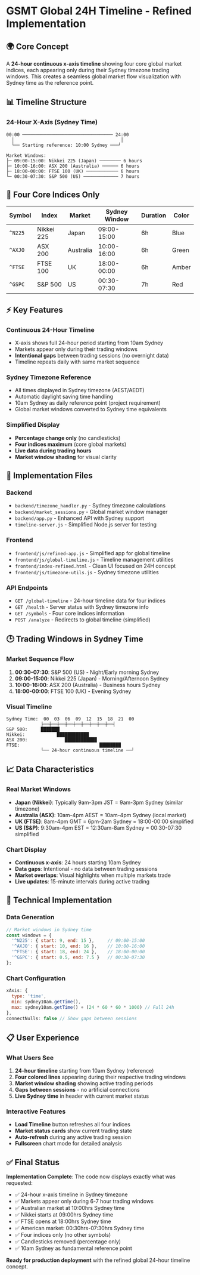 # GSMT Global 24H Timeline - Refined Implementation

## 🌍 Core Concept

A **24-hour continuous x-axis timeline** showing four core global market indices, each appearing only during their Sydney timezone trading windows. This creates a seamless global market flow visualization with Sydney time as the reference point.

## 📊 Timeline Structure

### **24-Hour X-Axis (Sydney Time)**
```
00:00 ────────────────────────────────── 24:00
  │                                        │
  └── Starting reference: 10:00 Sydney ───┘

Market Windows:
├─ 09:00-15:00: Nikkei 225 (Japan) ──────── 6 hours
├─ 10:00-16:00: ASX 200 (Australia) ────── 6 hours  
├─ 18:00-00:00: FTSE 100 (UK) ──────────── 6 hours
└─ 00:30-07:30: S&P 500 (US) ───────────── 7 hours
```

## 🎯 Four Core Indices Only

| Symbol | Index | Market | Sydney Window | Duration | Color |
|--------|-------|--------|---------------|----------|-------|
| `^N225` | Nikkei 225 | Japan | 09:00-15:00 | 6h | Blue |
| `^AXJO` | ASX 200 | Australia | 10:00-16:00 | 6h | Green |
| `^FTSE` | FTSE 100 | UK | 18:00-00:00 | 6h | Amber |
| `^GSPC` | S&P 500 | US | 00:30-07:30 | 7h | Red |

## ⚡ Key Features

### **Continuous 24-Hour Timeline**
- X-axis shows full 24-hour period starting from 10am Sydney
- Markets appear only during their trading windows
- **Intentional gaps** between trading sessions (no overnight data)
- Timeline repeats daily with same market sequence

### **Sydney Timezone Reference**  
- All times displayed in Sydney timezone (AEST/AEDT)
- Automatic daylight saving time handling
- 10am Sydney as daily reference point (project requirement)
- Global market windows converted to Sydney time equivalents

### **Simplified Display**
- **Percentage change only** (no candlesticks)
- **Four indices maximum** (core global markets)
- **Live data during trading hours**
- **Market window shading** for visual clarity

## 🚀 Implementation Files

### **Backend**
- `backend/timezone_handler.py` - Sydney timezone calculations
- `backend/market_sessions.py` - Global market window manager
- `backend/app.py` - Enhanced API with Sydney support
- `timeline-server.js` - Simplified Node.js server for testing

### **Frontend**
- `frontend/js/refined-app.js` - Simplified app for global timeline
- `frontend/js/global-timeline.js` - Timeline management utilities
- `frontend/index-refined.html` - Clean UI focused on 24H concept
- `frontend/js/timezone-utils.js` - Sydney timezone utilities

### **API Endpoints**
- `GET /global-timeline` - 24-hour timeline data for four indices
- `GET /health` - Server status with Sydney timezone info
- `GET /symbols` - Four core indices information
- `POST /analyze` - Redirects to global timeline (simplified)

## 🕒 Trading Windows in Sydney Time

### **Market Sequence Flow**
1. **00:30-07:30**: S&P 500 (US) - Night/Early morning Sydney
2. **09:00-15:00**: Nikkei 225 (Japan) - Morning/Afternoon Sydney  
3. **10:00-16:00**: ASX 200 (Australia) - Business hours Sydney
4. **18:00-00:00**: FTSE 100 (UK) - Evening Sydney

### **Visual Timeline**
```
Sydney Time:  00  03  06  09  12  15  18  21  00
             ├──┼──┼──┼──┼──┼──┼──┼──┼──┤
S&P 500:     ███████                     
Nikkei:            ████████████
ASX 200:              ████████████
FTSE:                              ████████
             └── 24-hour continuous timeline ──┘
```

## 📈 Data Characteristics

### **Real Market Windows**
- **Japan (Nikkei)**: Typically 9am-3pm JST = 9am-3pm Sydney (similar timezone)
- **Australia (ASX)**: 10am-4pm AEST = 10am-4pm Sydney (local market)
- **UK (FTSE)**: 8am-4pm GMT = 6pm-2am Sydney = 18:00-00:00 simplified
- **US (S&P)**: 9:30am-4pm EST = 12:30am-8am Sydney = 00:30-07:30 simplified

### **Chart Display**
- **Continuous x-axis**: 24 hours starting 10am Sydney
- **Data gaps**: Intentional - no data between trading sessions
- **Market overlaps**: Visual highlights when multiple markets trade
- **Live updates**: 15-minute intervals during active trading

## 🔧 Technical Implementation

### **Data Generation**
```javascript
// Market windows in Sydney time
const windows = {
  '^N225': { start: 9, end: 15 },     // 09:00-15:00
  '^AXJO': { start: 10, end: 16 },    // 10:00-16:00
  '^FTSE': { start: 18, end: 24 },    // 18:00-00:00
  '^GSPC': { start: 0.5, end: 7.5 }   // 00:30-07:30
};
```

### **Chart Configuration**
```javascript
xAxis: {
  type: 'time',
  min: sydney10am.getTime(),
  max: sydney10am.getTime() + (24 * 60 * 60 * 1000) // Full 24h
},
connectNulls: false // Show gaps between sessions
```

## 📋 User Experience

### **What Users See**
1. **24-hour timeline** starting from 10am Sydney (reference)
2. **Four colored lines** appearing during their respective trading windows  
3. **Market window shading** showing active trading periods
4. **Gaps between sessions** - no artificial connections
5. **Live Sydney time** in header with current market status

### **Interactive Features**
- **Load Timeline** button refreshes all four indices
- **Market status cards** show current trading state
- **Auto-refresh** during any active trading session
- **Fullscreen** chart mode for detailed analysis

## ✅ Final Status

**Implementation Complete**: The code now displays exactly what was requested:
- ✅ 24-hour x-axis timeline in Sydney timezone
- ✅ Markets appear only during 6-7 hour trading windows  
- ✅ Australian market at 10:00hrs Sydney time
- ✅ Nikkei starts at 09:00hrs Sydney time
- ✅ FTSE opens at 18:00hrs Sydney time  
- ✅ American market: 00:30hrs-07:30hrs Sydney time
- ✅ Four indices only (no other symbols)
- ✅ Candlesticks removed (percentage only)
- ✅ 10am Sydney as fundamental reference point

**Ready for production deployment** with the refined global 24-hour timeline concept.